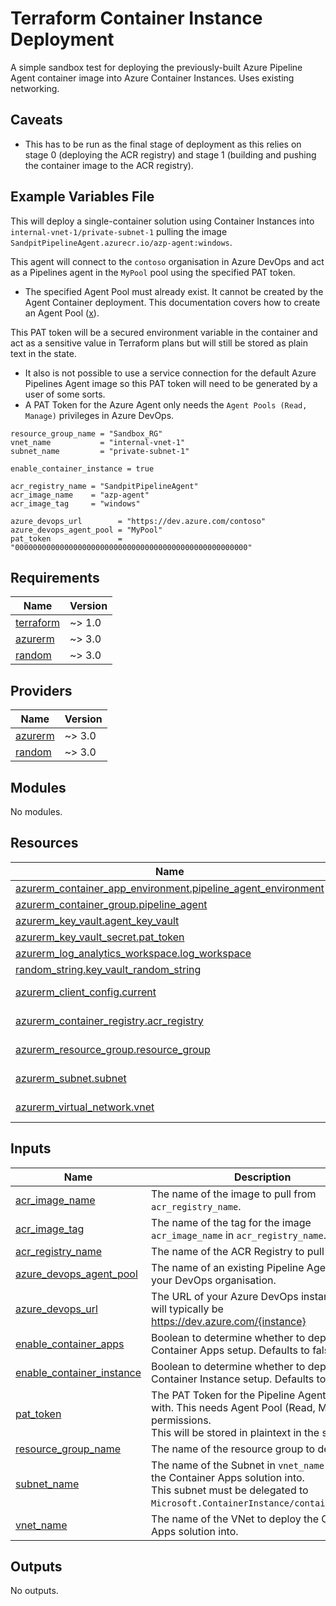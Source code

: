 # Terraform Container Instance Deployment

A simple sandbox test for deploying the previously-built Azure Pipeline Agent container image into Azure Container Instances. Uses existing networking.

## Caveats

- This has to be run as the final stage of deployment as this relies on stage 0 (deploying the ACR registry) and stage 1 (building and pushing the container image to the ACR registry).

## Example Variables File

This will deploy a single-container solution using Container Instances into `internal-vnet-1/private-subnet-1` pulling the image `SandpitPipelineAgent.azurecr.io/azp-agent:windows`.

This agent will connect to the `contoso` organisation in Azure DevOps and act as a Pipelines agent in the `MyPool` pool using the specified PAT token.
- The specified Agent Pool must already exist. It cannot be created by the Agent Container deployment. This documentation covers how to create an Agent Pool ([x](https://learn.microsoft.com/en-us/azure/devops/pipelines/agents/pools-queues?view=azure-devops&tabs=yaml%2Cbrowser#create-agent-pools)).

This PAT token will be a secured environment variable in the container and act as a sensitive value in Terraform plans but will still be stored as plain text in the state.
- It also is not possible to use a service connection for the default Azure Pipelines Agent image so this PAT token will need to be generated by a user of some sorts.
- A PAT Token for the Azure Agent only needs the `Agent Pools (Read, Manage)` privileges in Azure DevOps.


```hcl
resource_group_name = "Sandbox_RG"
vnet_name           = "internal-vnet-1"
subnet_name         = "private-subnet-1"

enable_container_instance = true

acr_registry_name = "SandpitPipelineAgent"
acr_image_name    = "azp-agent"
acr_image_tag     = "windows"

azure_devops_url        = "https://dev.azure.com/contoso"
azure_devops_agent_pool = "MyPool"
pat_token               = "0000000000000000000000000000000000000000000000000000"
```

<!-- BEGINNING OF PRE-COMMIT-OPENTOFU DOCS HOOK -->
## Requirements

| Name | Version |
|------|---------|
| <a name="requirement_terraform"></a> [terraform](#requirement\_terraform) | ~> 1.0 |
| <a name="requirement_azurerm"></a> [azurerm](#requirement\_azurerm) | ~> 3.0 |
| <a name="requirement_random"></a> [random](#requirement\_random) | ~> 3.0 |

## Providers

| Name | Version |
|------|---------|
| <a name="provider_azurerm"></a> [azurerm](#provider\_azurerm) | ~> 3.0 |
| <a name="provider_random"></a> [random](#provider\_random) | ~> 3.0 |

## Modules

No modules.

## Resources

| Name | Type |
|------|------|
| [azurerm_container_app_environment.pipeline_agent_environment](https://registry.terraform.io/providers/hashicorp/azurerm/latest/docs/resources/container_app_environment) | resource |
| [azurerm_container_group.pipeline_agent](https://registry.terraform.io/providers/hashicorp/azurerm/latest/docs/resources/container_group) | resource |
| [azurerm_key_vault.agent_key_vault](https://registry.terraform.io/providers/hashicorp/azurerm/latest/docs/resources/key_vault) | resource |
| [azurerm_key_vault_secret.pat_token](https://registry.terraform.io/providers/hashicorp/azurerm/latest/docs/resources/key_vault_secret) | resource |
| [azurerm_log_analytics_workspace.log_workspace](https://registry.terraform.io/providers/hashicorp/azurerm/latest/docs/resources/log_analytics_workspace) | resource |
| [random_string.key_vault_random_string](https://registry.terraform.io/providers/hashicorp/random/latest/docs/resources/string) | resource |
| [azurerm_client_config.current](https://registry.terraform.io/providers/hashicorp/azurerm/latest/docs/data-sources/client_config) | data source |
| [azurerm_container_registry.acr_registry](https://registry.terraform.io/providers/hashicorp/azurerm/latest/docs/data-sources/container_registry) | data source |
| [azurerm_resource_group.resource_group](https://registry.terraform.io/providers/hashicorp/azurerm/latest/docs/data-sources/resource_group) | data source |
| [azurerm_subnet.subnet](https://registry.terraform.io/providers/hashicorp/azurerm/latest/docs/data-sources/subnet) | data source |
| [azurerm_virtual_network.vnet](https://registry.terraform.io/providers/hashicorp/azurerm/latest/docs/data-sources/virtual_network) | data source |

## Inputs

| Name | Description | Type | Default | Required |
|------|-------------|------|---------|:--------:|
| <a name="input_acr_image_name"></a> [acr\_image\_name](#input\_acr\_image\_name) | The name of the image to pull from `acr_registry_name`. | `string` | `"azp-agent"` | no |
| <a name="input_acr_image_tag"></a> [acr\_image\_tag](#input\_acr\_image\_tag) | The name of the tag for the image `acr_image_name` in `acr_registry_name`. | `string` | `"windows"` | no |
| <a name="input_acr_registry_name"></a> [acr\_registry\_name](#input\_acr\_registry\_name) | The name of the ACR Registry to pull from. | `string` | n/a | yes |
| <a name="input_azure_devops_agent_pool"></a> [azure\_devops\_agent\_pool](#input\_azure\_devops\_agent\_pool) | The name of an existing Pipeline Agent Pool in your DevOps organisation. | `string` | `"Default"` | no |
| <a name="input_azure_devops_url"></a> [azure\_devops\_url](#input\_azure\_devops\_url) | The URL of your Azure DevOps instance. This will typically be https://dev.azure.com/{instance} | `string` | n/a | yes |
| <a name="input_enable_container_apps"></a> [enable\_container\_apps](#input\_enable\_container\_apps) | Boolean to determine whether to deploy the Container Apps setup. Defaults to false. | `bool` | `false` | no |
| <a name="input_enable_container_instance"></a> [enable\_container\_instance](#input\_enable\_container\_instance) | Boolean to determine whether to deploy the Container Instance setup. Defaults to false. | `bool` | `false` | no |
| <a name="input_pat_token"></a> [pat\_token](#input\_pat\_token) | The PAT Token for the Pipeline Agent to run with. This needs Agent Pool (Read, Manage) permissions.<br>  This will be stored in plaintext in the state. | `string` | n/a | yes |
| <a name="input_resource_group_name"></a> [resource\_group\_name](#input\_resource\_group\_name) | The name of the resource group to deploy to. | `string` | n/a | yes |
| <a name="input_subnet_name"></a> [subnet\_name](#input\_subnet\_name) | The name of the Subnet in `vnet_name` to deploy the Container Apps solution into.<br>  This subnet must be delegated to `Microsoft.ContainerInstance/containerGroups`. | `string` | n/a | yes |
| <a name="input_vnet_name"></a> [vnet\_name](#input\_vnet\_name) | The name of the VNet to deploy the Container Apps solution into. | `string` | n/a | yes |

## Outputs

No outputs.
<!-- END OF PRE-COMMIT-OPENTOFU DOCS HOOK -->
